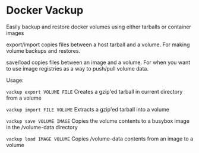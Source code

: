 # Docker Vackup

Easily backup and restore docker volumes using either tarballs or container images


export/import copies files between a host tarball and a volume. For making
  volume backups and restores.

save/load copies files between an image and a volume. For when you want to use
  image registries as a way to push/pull volume data.

Usage:

`vackup export VOLUME FILE`
  Creates a gzip'ed tarball in current directory from a volume

`vackup import FILE VOLUME`
  Extracts a gzip'ed tarball into a volume

`vackup save VOLUME IMAGE`
  Copies the volume contents to a busybox image in the /volume-data directory

`vackup load IMAGE VOLUME`
  Copies /volume-data contents from an image to a volume


